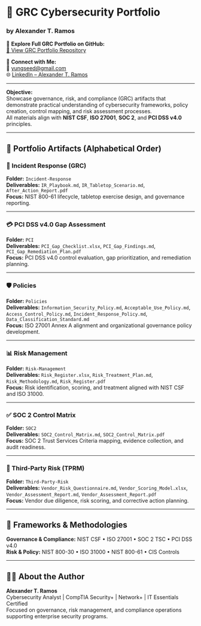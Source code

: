 # 🧩 GRC Cybersecurity Portfolio  
### by Alexander T. Ramos  

📂 **Explore Full GRC Portfolio on GitHub:**  
[🔗 View GRC Portfolio Repository](https://github.com/yungseed80r/GRC---Portfolio-/)

💼 **Connect with Me:**  
📧 [yungseed@gmail.com](mailto:yungseed@gmail.com)  
🌐 [LinkedIn – Alexander T. Ramos](https://www.linkedin.com/in/alex-r-68115231)

---

**Objective:**  
Showcase governance, risk, and compliance (GRC) artifacts that demonstrate practical understanding of cybersecurity frameworks, policy creation, control mapping, and risk assessment processes.  
All materials align with **NIST CSF**, **ISO 27001**, **SOC 2**, and **PCI DSS v4.0** principles.

---

## 📂 Portfolio Artifacts (Alphabetical Order)

### 🚨 Incident Response (GRC)  
**Folder:** `Incident-Response`  
**Deliverables:** `IR_Playbook.md`, `IR_Tabletop_Scenario.md`, `After_Action_Report.pdf`  
**Focus:** NIST 800-61 lifecycle, tabletop exercise design, and governance reporting.

---

### 💳 PCI DSS v4.0 Gap Assessment  
**Folder:** `PCI`  
**Deliverables:** `PCI_Gap_Checklist.xlsx`, `PCI_Gap_Findings.md`, `PCI_Gap_Remediation_Plan.pdf`  
**Focus:** PCI DSS v4.0 control evaluation, gap prioritization, and remediation planning.

---

### 🛡️ Policies  
**Folder:** `Policies`  
**Deliverables:** `Information_Security_Policy.md`, `Acceptable_Use_Policy.md`, `Access_Control_Policy.md`, `Incident_Response_Policy.md`, `Data_Classification_Standard.md`  
**Focus:** ISO 27001 Annex A alignment and organizational governance policy development.

---

### 📊 Risk Management  
**Folder:** `Risk-Management`  
**Deliverables:** `Risk_Register.xlsx`, `Risk_Treatment_Plan.md`, `Risk_Methodology.md`, `Risk_Register.pdf`  
**Focus:** Risk identification, scoring, and treatment aligned with NIST CSF and ISO 31000.

---

### ✅ SOC 2 Control Matrix  
**Folder:** `SOC2`  
**Deliverables:** `SOC2_Control_Matrix.md`, `SOC2_Control_Matrix.pdf`  
**Focus:** SOC 2 Trust Services Criteria mapping, evidence collection, and audit readiness.

---

### 🤝 Third-Party Risk (TPRM)  
**Folder:** `Third-Party-Risk`  
**Deliverables:** `Vendor_Risk_Questionnaire.md`, `Vendor_Scoring_Model.xlsx`, `Vendor_Assessment_Report.md`, `Vendor_Assessment_Report.pdf`  
**Focus:** Vendor due diligence, risk scoring, and corrective action planning.

---

## 🧰 Frameworks & Methodologies  
**Governance & Compliance:** NIST CSF • ISO 27001 • SOC 2 TSC • PCI DSS v4.0  
**Risk & Policy:** NIST 800-30 • ISO 31000 • NIST 800-61 • CIS Controls  

---

## 🧑‍💻 About the Author  
**Alexander T. Ramos**  
Cybersecurity Analyst | CompTIA Security+ | Network+ | IT Essentials Certified  
Focused on governance, risk management, and compliance operations supporting enterprise security programs.
